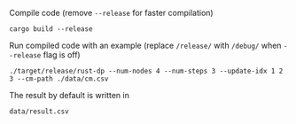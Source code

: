 Compile code (remove `--release` for faster compilation)
```
cargo build --release
```

Run compiled code with an example (replace `/release/` with `/debug/` when `--release` flag is off)
```
./target/release/rust-dp --num-nodes 4 --num-steps 3 --update-idx 1 2 3 --cm-path ./data/cm.csv
```

The result by default is written in
```
data/result.csv
```
